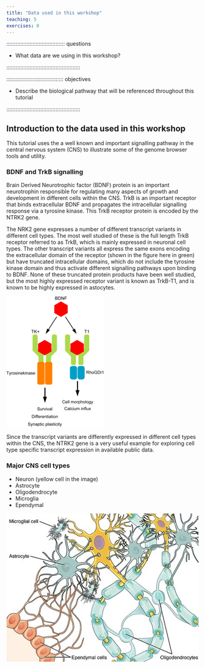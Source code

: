 ```yaml
---
title: "Data used in this workshop"
teaching: 5
exercises: 0
---
```


:::::::::::::::::::::::::::::::::::::: questions 

- What data are we using in this workshop?

::::::::::::::::::::::::::::::::::::::::::::::::

::::::::::::::::::::::::::::::::::::: objectives

- Describe the biological pathway that will be referenced throughout this tutorial

::::::::::::::::::::::::::::::::::::::::::::::::

## Introduction to the data used in this workshop

This tutorial uses the a well known and important signalling pathway in the central nervous system (CNS) 
to illustrate some of the genome browser tools and utility.

### BDNF and TrkB signalling

Brain Derived Neurotrophic factor (BDNF) protein is an important neurotrophin responsible for 
regulating many aspects of growth and development in different cells within the CNS. TrkB 
is an important receptor that binds extracellular BDNF and propagates the intracellular 
signalling response via a tyrosine kinase. This TrkB receptor protein is encoded by the NTRK2 gene.

The NRK2 gene expresses a number of different transcript variants in different cell types. 
The most well studied of these is the full length TrkB receptor referred to as TrkB, 
which is mainly expressed in neuronal cell types. The other transcript variants all 
express the same exons encoding the extracellular domain of the receptor 
(shown in the figure here in green) but have truncated intracellular domains, 
which do not include the tyrosine kinase domain and thus activate different signalling 
pathways upon binding to BDNF. None of these truncated protein products have been well studied, 
but the most highly expressed receptor variant is known as TrkB-T1, and is known to be highly expressed in astocytes.

![Graphical representation of the BDNF and TrkB signalling pathway](episodes/fig/introduction_TrkB-schema-eng.png)

Since the transcript variants are differently expressed in different cell types within the CNS, 
the NTRK2 gene is a very useful example for exploring cell type specific transcript expression in available public data.

### Major CNS cell types

- Neuron (yellow cell in the image)
- Astrocyte
- Oligodendrocyte
- Microglia
- Ependymal

![Image portraying the structure of different CNS cell types: neurons (yellow), astrocytes, microglia, oligodendrocytes and ependymal cells](episodes/fig/introduction_CNScelltypes.jpg)
